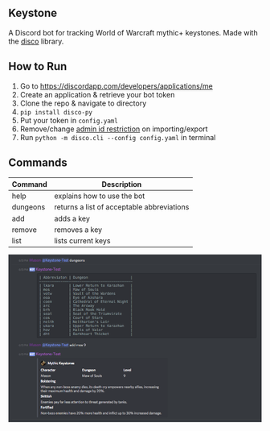 ## Keystone

A Discord bot for tracking World of Warcraft mythic+ keystones. Made with the [disco](https://github.com/b1naryth1ef/disco) library.

## How to Run

1. Go to https://discordapp.com/developers/applications/me
2. Create an application & retrieve your bot token
3. Clone the repo & navigate to directory
4. `pip install disco-py`
5. Put your token in `config.yaml`
6. Remove/change [admin id restriction](https://github.com/msciotti/keystone/blob/master/plugins/keystone.py#L45) on importing/export
7. Run `python -m disco.cli --config config.yaml` in terminal

## Commands

| Command | Description |
|---------|-------------|
| help | explains how to use the bot|
| dungeons | returns a list of acceptable abbreviations |
| add | adds a key |
| remove | removes a key |
| list | lists current keys |

![](images/bot_example.png)
